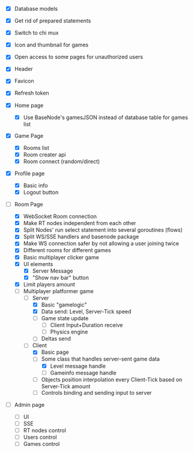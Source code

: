 - [X] Database models
- [X] Get rid of prepared statements
- [X] Switch to chi mux
- [X] Icon and thumbnail for games
- [X] Open access to some pages for unauthorized users
- [X] Header
- [X] Favicon
- [X] Refresh token

- [X] Home page
    - [X] Use BaseNode's gamesJSON instead of database table for games list

- [X] Game Page
    - [X] Rooms list
    - [X] Room creater api
    - [X] Room connect (random/direct)

- [X] Profile page
    - [X] Basic info
    - [X] Logout button

- [ ] Room Page
    - [X] WebSocket Room connection
    - [X] Make RT nodes independent from each other
    - [X] Split Nodes' run select statement into several goroutines (flows)
    - [X] Split WS/SSE handlers and basenode package
    - [X] Make WS connection safer by not allowing a user joining twice
    - [X] Different rooms for different games
    - [X] Basic multiplayer clicker game
    - [X] UI elements
        - [X] Server Message
        - [X] "Show nav bar" button
    - [X] Limit players amount
    - [ ] Multiplayer platformer game
        - [ ] Server
            - [X] Basic "gamelogic"
            - [X] Data send: Level, Server-Tick speed
            - [ ] Game state update
                - [ ] Client Input+Duration receive
                - [ ] Physics engine
            - [ ] Deltas send
        - [ ] Client
            - [X] Basic page
            - [ ] Some class that handles server-sent game data
                - [X] Level message handle
                - [ ] Gameinfo message handle
            - [ ] Objects position interpolation every Client-Tick based on Server-Tick amount
            - [ ] Controls binding and sending input to server

- [ ] Admin page
    - [ ] UI
    - [ ] SSE
    - [ ] RT nodes control
    - [ ] Users control
    - [ ] Games control